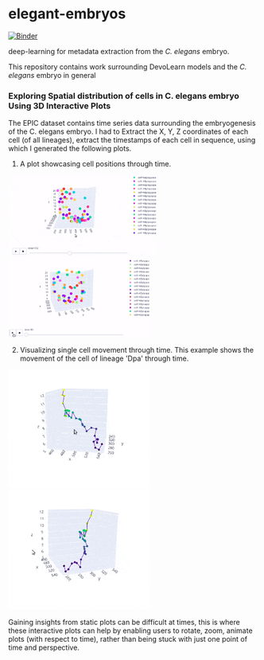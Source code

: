 # elegant-embryos
[![Binder](https://camo.githubusercontent.com/bfeb5472ee3df9b7c63ea3b260dc0c679be90b97/68747470733a2f2f696d672e736869656c64732e696f2f62616467652f72656e6465722d6e627669657765722d6f72616e67652e7376673f636f6c6f72423d66333736323626636f6c6f72413d346434643464)](https://github.com/Mainakdeb/elegant-embryos)

deep-learning for metadata extraction from the _C. elegans_ embryo. 

This repository contains work surrounding DevoLearn models and the _C. elegans_ embryo in general

### Exploring Spatial distribution of cells in C. elegans embryo Using 3D Interactive Plots
The EPIC dataset contains time series data surrounding the embryogenesis of the C. elegans embryo. I had to Extract the X, Y, Z coordinates of each cell (of all lineages), extract the timestamps of each cell in sequence, using which I generated the following plots.

1. A plot showcasing cell positions through time. 

<img src="/images/3d_plot_rotate_zoom_1.gif" width=300/> <img src="/images/3d_plot_timelapse_1.gif" width=285/>


2. Visualizing single cell movement through time. This example shows the movement of the cell of lineage 'Dpa' through time.

<img src="/images/Dpa_-9_track_compressed.gif" width=285/> <img src="/images/Dpa_-9_track_zoom_compressed.gif" width=285/>

Gaining insights from static plots can be difficult at times, this is where these interactive plots can help by enabling users to rotate, zoom, animate plots (with respect to time), rather than being stuck with just one point of time and perspective.

